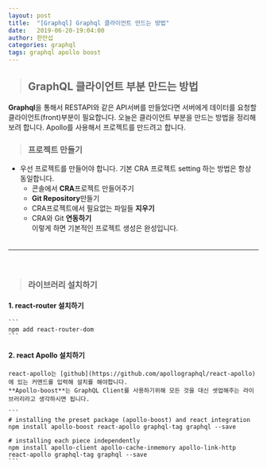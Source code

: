 ```yaml
---
layout: post
title:  "[Graphql] Graphql 클라이언트 만드는 방법"
date:   2019-06-20-19:04:00
author: 한만섭
categories: graphql
tags: graphql apollo boost
---
```


> ## GraphQL 클라이언트 부분 만드는 방법 
  **Graphql**을 통해서 RESTAPI와 같은 API서버를 만들었다면 서버에게 데이터를 요청할 클라이언트(front)부분이 필요합니다. 오늘은 클라이언트 부분을 
  만드는 방법을 정리해보려 합니다. Apollo를 사용해서 프로젝트를 만드려고 합니다. 
  
> ### 프로젝트 만들기 
  * 우선 프로젝트를 만들어야 합니다. 기본 CRA 프로젝트 setting 하는 방법은 항상 동일합니다.  
      * 콘솔에서 **CRA**프로젝트 만들어주기  
      *  **Git Repository**만들기  
      * CRA프로젝트에서 필요없는 파일들 **지우기**  
      * CRA와 Git **연동하기**  
  이렇게 하면 기본적인 프로젝트 생성은 완성입니다.  
  　  
     
***

　  

> ### 라이브러리 설치하기 

  #### 1. react-router 설치하기 
  
    ```
    npm add react-router-dom
    ```
    
  #### 2. **react Apollo** 설치하기 
  
    react-apollo는 [github](https://github.com/apollographql/react-apollo)에 있는 커맨드를 입력해 설치를 해야합니다.  
    **Apollo-boost**는 GraphQL Client를 사용하기위해 모든 것을 대신 셋업해주는 라이브러리라고 생각하시면 됩니다.  
    
    ```
    # installing the preset package (apollo-boost) and react integration
    npm install apollo-boost react-apollo graphql-tag graphql --save

    # installing each piece independently
    npm install apollo-client apollo-cache-inmemory apollo-link-http react-apollo graphql-tag graphql --save
    ```
